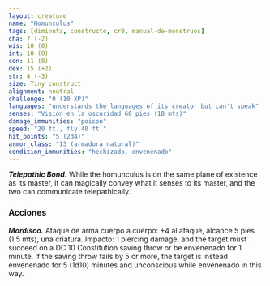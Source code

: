 ```yaml
---
layout: creature
name: "Homunculus"
tags: [diminuta, constructo, cr0, manual-de-monstruos]
cha: 7 (-2)
wis: 10 (0)
int: 10 (0)
con: 11 (0)
dex: 15 (+2)
str: 4 (-3)
size: Tiny construct
alignment: neutral
challenge: "0 (10 XP)"
languages: "understands the languages of its creator but can't speak"
senses: "Visión en la oscuridad 60 pies (18 mts)"
damage_immunities: "poison"
speed: "20 ft., fly 40 ft."
hit_points: "5 (2d4)"
armor_class: "13 (armadura natural)"
condition_immunities: "hechizado, envenenado"
---
```


***Telepathic Bond.*** While the homunculus is on the same plane of existence as its master, it can magically convey what it senses to its master, and the two can communicate telepathically.

### Acciones

***Mordisco.*** Ataque de arma cuerpo a cuerpo: +4 al ataque, alcance 5 pies (1.5 mts), una criatura. Impacto: 1 piercing damage, and the target must succeed on a DC 10 Constitution saving throw or be envenenado for 1 minute. If the saving throw fails by 5 or more, the target is instead envenenado for 5 (1d10) minutes and unconscious while envenenado in this way.